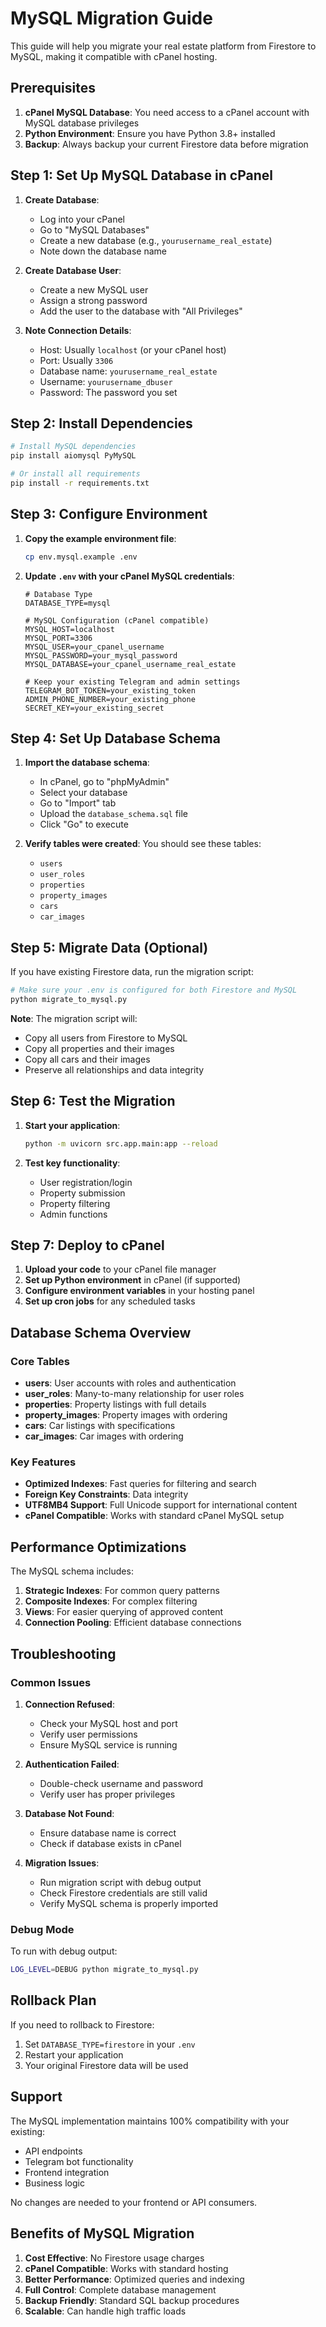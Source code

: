 # MySQL Migration Guide

This guide will help you migrate your real estate platform from Firestore to MySQL, making it compatible with cPanel hosting.

## Prerequisites

1. **cPanel MySQL Database**: You need access to a cPanel account with MySQL database privileges
2. **Python Environment**: Ensure you have Python 3.8+ installed
3. **Backup**: Always backup your current Firestore data before migration

## Step 1: Set Up MySQL Database in cPanel

1. **Create Database**:
   - Log into your cPanel
   - Go to "MySQL Databases"
   - Create a new database (e.g., `yourusername_real_estate`)
   - Note down the database name

2. **Create Database User**:
   - Create a new MySQL user
   - Assign a strong password
   - Add the user to the database with "All Privileges"

3. **Note Connection Details**:
   - Host: Usually `localhost` (or your cPanel host)
   - Port: Usually `3306`
   - Database name: `yourusername_real_estate`
   - Username: `yourusername_dbuser`
   - Password: The password you set

## Step 2: Install Dependencies

```bash
# Install MySQL dependencies
pip install aiomysql PyMySQL

# Or install all requirements
pip install -r requirements.txt
```

## Step 3: Configure Environment

1. **Copy the example environment file**:
   ```bash
   cp env.mysql.example .env
   ```

2. **Update `.env` with your cPanel MySQL credentials**:
   ```env
   # Database Type
   DATABASE_TYPE=mysql
   
   # MySQL Configuration (cPanel compatible)
   MYSQL_HOST=localhost
   MYSQL_PORT=3306
   MYSQL_USER=your_cpanel_username
   MYSQL_PASSWORD=your_mysql_password
   MYSQL_DATABASE=your_cpanel_username_real_estate
   
   # Keep your existing Telegram and admin settings
   TELEGRAM_BOT_TOKEN=your_existing_token
   ADMIN_PHONE_NUMBER=your_existing_phone
   SECRET_KEY=your_existing_secret
   ```

## Step 4: Set Up Database Schema

1. **Import the database schema**:
   - In cPanel, go to "phpMyAdmin"
   - Select your database
   - Go to "Import" tab
   - Upload the `database_schema.sql` file
   - Click "Go" to execute

2. **Verify tables were created**:
   You should see these tables:
   - `users`
   - `user_roles`
   - `properties`
   - `property_images`
   - `cars`
   - `car_images`

## Step 5: Migrate Data (Optional)

If you have existing Firestore data, run the migration script:

```bash
# Make sure your .env is configured for both Firestore and MySQL
python migrate_to_mysql.py
```

**Note**: The migration script will:
- Copy all users from Firestore to MySQL
- Copy all properties and their images
- Copy all cars and their images
- Preserve all relationships and data integrity

## Step 6: Test the Migration

1. **Start your application**:
   ```bash
   python -m uvicorn src.app.main:app --reload
   ```

2. **Test key functionality**:
   - User registration/login
   - Property submission
   - Property filtering
   - Admin functions

## Step 7: Deploy to cPanel

1. **Upload your code** to your cPanel file manager
2. **Set up Python environment** in cPanel (if supported)
3. **Configure environment variables** in your hosting panel
4. **Set up cron jobs** for any scheduled tasks

## Database Schema Overview

### Core Tables

- **users**: User accounts with roles and authentication
- **user_roles**: Many-to-many relationship for user roles
- **properties**: Property listings with full details
- **property_images**: Property images with ordering
- **cars**: Car listings with specifications
- **car_images**: Car images with ordering

### Key Features

- **Optimized Indexes**: Fast queries for filtering and search
- **Foreign Key Constraints**: Data integrity
- **UTF8MB4 Support**: Full Unicode support for international content
- **cPanel Compatible**: Works with standard cPanel MySQL setup

## Performance Optimizations

The MySQL schema includes:

1. **Strategic Indexes**: For common query patterns
2. **Composite Indexes**: For complex filtering
3. **Views**: For easier querying of approved content
4. **Connection Pooling**: Efficient database connections

## Troubleshooting

### Common Issues

1. **Connection Refused**:
   - Check your MySQL host and port
   - Verify user permissions
   - Ensure MySQL service is running

2. **Authentication Failed**:
   - Double-check username and password
   - Verify user has proper privileges

3. **Database Not Found**:
   - Ensure database name is correct
   - Check if database exists in cPanel

4. **Migration Issues**:
   - Run migration script with debug output
   - Check Firestore credentials are still valid
   - Verify MySQL schema is properly imported

### Debug Mode

To run with debug output:
```bash
LOG_LEVEL=DEBUG python migrate_to_mysql.py
```

## Rollback Plan

If you need to rollback to Firestore:

1. Set `DATABASE_TYPE=firestore` in your `.env`
2. Restart your application
3. Your original Firestore data will be used

## Support

The MySQL implementation maintains 100% compatibility with your existing:
- API endpoints
- Telegram bot functionality
- Frontend integration
- Business logic

No changes are needed to your frontend or API consumers.

## Benefits of MySQL Migration

1. **Cost Effective**: No Firestore usage charges
2. **cPanel Compatible**: Works with standard hosting
3. **Better Performance**: Optimized queries and indexing
4. **Full Control**: Complete database management
5. **Backup Friendly**: Standard SQL backup procedures
6. **Scalable**: Can handle high traffic loads
